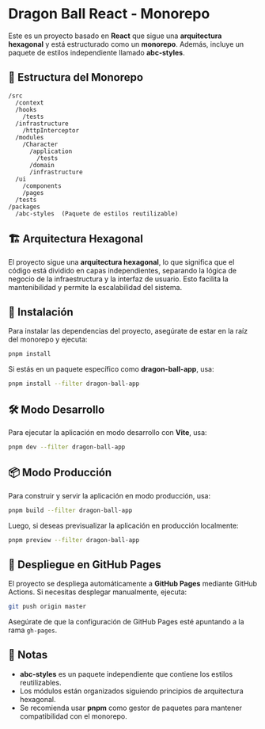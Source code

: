 # Dragon Ball React - Monorepo

Este es un proyecto basado en **React** que sigue una **arquitectura hexagonal** y está estructurado como un **monorepo**. Además, incluye un paquete de estilos independiente llamado **abc-styles**.

## 📁 Estructura del Monorepo

```
/src
  /context
  /hooks
    /tests
  /infrastructure
    /httpInterceptor
  /modules
    /Character
      /application
        /tests
      /domain
      /infrastructure
  /ui
    /components
    /pages
  /tests
/packages
  /abc-styles  (Paquete de estilos reutilizable)
```

## 🏗️ Arquitectura Hexagonal

El proyecto sigue una **arquitectura hexagonal**, lo que significa que el código está dividido en capas independientes, separando la lógica de negocio de la infraestructura y la interfaz de usuario. Esto facilita la mantenibilidad y permite la escalabilidad del sistema.

## 🚀 Instalación

Para instalar las dependencias del proyecto, asegúrate de estar en la raíz del monorepo y ejecuta:

```sh
pnpm install
```

Si estás en un paquete específico como **dragon-ball-app**, usa:

```sh
pnpm install --filter dragon-ball-app
```

## 🛠️ Modo Desarrollo

Para ejecutar la aplicación en modo desarrollo con **Vite**, usa:

```sh
pnpm dev --filter dragon-ball-app
```

## 📦 Modo Producción

Para construir y servir la aplicación en modo producción, usa:

```sh
pnpm build --filter dragon-ball-app
```

Luego, si deseas previsualizar la aplicación en producción localmente:

```sh
pnpm preview --filter dragon-ball-app
```

## 🚀 Despliegue en GitHub Pages

El proyecto se despliega automáticamente a **GitHub Pages** mediante GitHub Actions. Si necesitas desplegar manualmente, ejecuta:

```sh
git push origin master
```

Asegúrate de que la configuración de GitHub Pages esté apuntando a la rama `gh-pages`.

## 📝 Notas

- **abc-styles** es un paquete independiente que contiene los estilos reutilizables.
- Los módulos están organizados siguiendo principios de arquitectura hexagonal.
- Se recomienda usar **pnpm** como gestor de paquetes para mantener compatibilidad con el monorepo.

